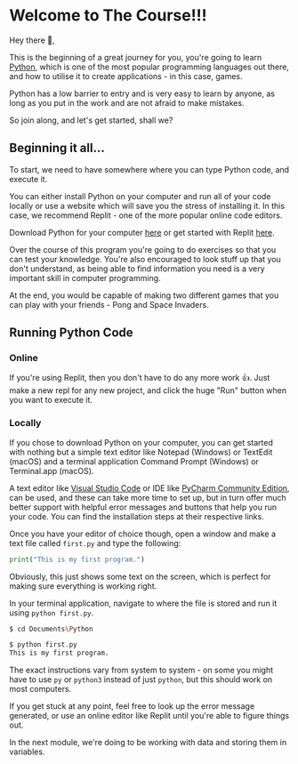 # Welcome to The Course!!!

Hey there 👋,

This is the beginning of a great journey for you, you're going to learn [Python](https://www.python.org/doc/essays/blurb/), which is one of the most popular programming languages out there, and how to utilise it to create applications - in this case, games.

Python has a low barrier to entry and is very easy to learn by anyone, as long as you put in the work and are not afraid to make mistakes.

So join along, and let's get started, shall we?

## Beginning it all...

To start, we need to have somewhere where you can type Python code, and execute it.

You can either install Python on your computer and run all of your code locally or use a website which will save you the stress of installing it. In this case, we recommend Replit - one of the more popular online code editors.

Download Python for your computer [here](https://python.org/download) or get started with Replit [here](https://replit.com/languages/python).

Over the course of this program you're going to do exercises so that you can test your knowledge. You're also encouraged to look stuff up that you don't understand, as being able to find information you need is a very important skill in computer programming.

At the end, you would be capable of making two different games that you can play with your friends - Pong and Space Invaders.

## Running Python Code

### Online
If you're using Replit, then you don't have to do any more work 👍. Just make a new repl for any new project, and click the huge "Run" button when you want to execute it.

### Locally
If you chose to download Python on your computer, you can get started with nothing but a simple text editor like Notepad (Windows) or TextEdit (macOS) and a terminal application Command Prompt (Windows) or Terminal.app (macOS). 

A text editor like [Visual Studio Code](https://code.visualstudio.com/docs/python/python-tutorial) or IDE like [PyCharm Community Edition](https://www.jetbrains.com/pycharm/download/), can be used, and these can take more time to set up, but in turn offer much better support with helpful error messages and buttons that help you run your code. You can find the installation steps at their respective links.

Once you have your editor of choice though, open a window and make a text file called `first.py` and type the following:

```Python
print("This is my first program.")
```

Obviously, this just shows some text on the screen, which is perfect for making sure everything is working right.

In your terminal application, navigate to where the file is stored and run it using `python first.py`.

```Bash
$ cd Documents\Python

$ python first.py
This is my first program.
```

The exact instructions vary from system to system - on some you might have to use `py` or `python3` instead of just `python`, but this should work on most computers.

If you get stuck at any point, feel free to look up the error message generated, or use an online editor like Replit until you're able to figure things out.

In the next module, we're doing to be working with data and storing them in variables.